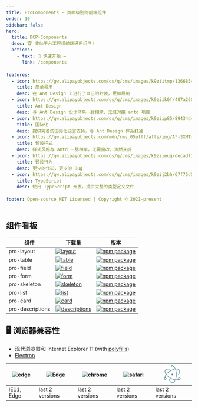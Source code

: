 ```yaml
---
title: ProComponents - 页面级别的前端组件
order: 10
sidebar: false
hero:
  title: DCP-Components
  desc: 🏆 收纳平台工程组前端通用组件!
  actions:
    - text: 🥳 快速开始 →
      link: /components

features:
  - icon: https://gw.alipayobjects.com/os/q/cms/images/k9ziitmp/13668549-b393-42a2-97c3-a6365ba87ac2_w96_h96.png
    title: 简单易用
    desc: 在 Ant Design 上进行了自己的封装，更加易用
  - icon: https://gw.alipayobjects.com/os/q/cms/images/k9ziik0f/487a2685-8f68-4c34-824f-e34c171d0dfd_w96_h96.png
    title: Ant Design
    desc: 与 Ant Design 设计体系一脉相承，无缝对接 antd 项目
  - icon: https://gw.alipayobjects.com/os/q/cms/images/k9ziip85/89434dcf-5f1d-4362-9ce0-ab8012a85924_w96_h96.png
    title: 国际化
    desc: 提供完备的国际化语言支持，与 Ant Design 体系打通
  - icon: https://gw.alipayobjects.com/mdn/rms_05efff/afts/img/A*-3XMTrwP85wAAAAAAAAAAABkARQnAQ
    title: 预设样式
    desc: 样式风格与 antd 一脉相承，无需魔改，浑然天成
  - icon: https://gw.alipayobjects.com/os/q/cms/images/k9ziieuq/decadf3f-b53a-4c48-83f3-a2faaccf9ff7_w96_h96.png
    title: 预设行为
    desc: 更少的代码，更少的 Bug
  - icon: https://gw.alipayobjects.com/os/q/cms/images/k9zij2bh/67f75d56-0d62-47d6-a8a5-dbd0cb79a401_w96_h96.png
    title: TypeScript
    desc: 使用 TypeScript 开发，提供完整的类型定义文件

footer: Open-source MIT Licensed | Copyright © 2021-present
---
```


## 组件看板

| 组件 | 下载量 | 版本 |
| --- | --- | --- |
| pro-layout | [![layout](https://img.shields.io/npm/dw/@dcp-fe/dcp-layout.svg)](https://www.npmjs.com/package/@dcp-fe/dcp-layout) | [![npm package](https://img.shields.io/npm/v/@dcp-fe/dcp-layout.svg?style=flat-square?style=flat-square)](https://www.npmjs.com/package/@dcp-fe/dcp-layout) |
| pro-table | [![table](https://img.shields.io/npm/dw/@dcp-fe/dcp-table.svg)](https://www.npmjs.com/package/@dcp-fe/dcp-table) | [![npm package](https://img.shields.io/npm/v/@dcp-fe/dcp-table.svg?style=flat-square?style=flat-square)](https://www.npmjs.com/package/@dcp-fe/dcp-table) |
| pro-field | [![field](https://img.shields.io/npm/dw/@dcp-fe/dcp-field.svg)](https://www.npmjs.com/package/@dcp-fe/dcp-field) | [![npm package](https://img.shields.io/npm/v/@dcp-fe/dcp-field.svg?style=flat-square?style=flat-square)](https://www.npmjs.com/package/@dcp-fe/dcp-field) |
| pro-form | [![form](https://img.shields.io/npm/dw/@dcp-fe/dcp-form.svg)](https://www.npmjs.com/package/@dcp-fe/dcp-form) | [![npm package](https://img.shields.io/npm/v/@dcp-fe/dcp-form.svg?style=flat-square?style=flat-square)](https://www.npmjs.com/package/@dcp-fe/dcp-form) |
| pro-skeleton | [![skeleton](https://img.shields.io/npm/dw/@dcp-fe/dcp-skeleton.svg)](https://www.npmjs.com/package/@dcp-fe/dcp-skeleton) | [![npm package](https://img.shields.io/npm/v/@dcp-fe/dcp-skeleton.svg?style=flat-square?style=flat-square)](https://www.npmjs.com/package/@dcp-fe/dcp-skeleton) |
| pro-list | [![list](https://img.shields.io/npm/dw/@dcp-fe/dcp-list.svg)](https://www.npmjs.com/package/@dcp-fe/dcp-list) | [![npm package](https://img.shields.io/npm/v/@dcp-fe/dcp-list.svg?style=flat-square?style=flat-square)](https://www.npmjs.com/package/@dcp-fe/dcp-list) |
| pro-card | [![card](https://img.shields.io/npm/dw/@dcp-fe/dcp-card.svg)](https://www.npmjs.com/package/@dcp-fe/dcp-card) | [![npm package](https://img.shields.io/npm/v/@dcp-fe/dcp-card.svg?style=flat-square?style=flat-square)](https://www.npmjs.com/package/@dcp-fe/dcp-card) |
| pro-descriptions | [![descriptions](https://img.shields.io/npm/dw/@dcp-fe/dcp-card.svg)](https://www.npmjs.com/package/@dcp-fe/dcp-descriptions) | [![npm package](https://img.shields.io/npm/v/@dcp-fe/dcp-descriptions.svg?style=flat-square?style=flat-square)](https://www.npmjs.com/package/@dcp-fe/dcp-descriptions) |

## 🖥 浏览器兼容性

- 现代浏览器和 Internet Explorer 11 (with [polyfills](https://stackoverflow.com/questions/57020976/polyfills-in-2019-for-ie11))
- [Electron](https://www.electronjs.org/)

| [![edge](https://raw.githubusercontent.com/alrra/browser-logos/master/src/edge/edge_48x48.png)](http://godban.github.io/browsers-support-badges/) | [![Edge](https://raw.githubusercontent.com/alrra/browser-logos/master/src/firefox/firefox_48x48.png)](http://godban.github.io/browsers-support-badges/) | [![chrome](https://raw.githubusercontent.com/alrra/browser-logos/master/src/chrome/chrome_48x48.png)](http://godban.github.io/browsers-support-badges/) | [![safari](https://raw.githubusercontent.com/alrra/browser-logos/master/src/safari/safari_48x48.png)](http://godban.github.io/browsers-support-badges/) | [![electron_48x48](https://raw.githubusercontent.com/alrra/browser-logos/master/src/electron/electron_48x48.png)](http://godban.github.io/browsers-support-badges/) |
| --- | --- | --- | --- | --- |
| IE11, Edge | last 2 versions | last 2 versions | last 2 versions | last 2 versions |
